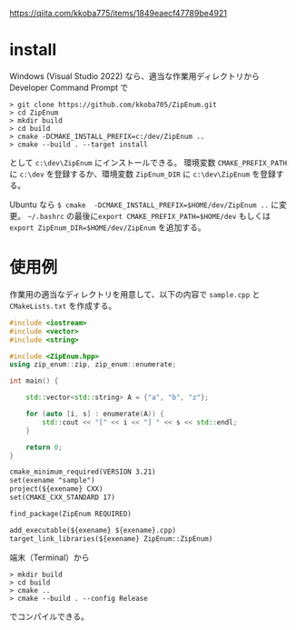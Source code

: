 https://qiita.com/kkoba775/items/1849eaecf47789be4921

# install

Windows (Visual Studio 2022) なら、適当な作業用ディレクトリから Developer Command Prompt で
```
> git clone https://github.com/kkoba705/ZipEnum.git
> cd ZipEnum
> mkdir build
> cd build
> cmake -DCMAKE_INSTALL_PREFIX=c:/dev/ZipEnum ..
> cmake --build . --target install
```
として ```c:\dev\ZipEnum``` にインストールできる。
環境変数 ```CMAKE_PREFIX_PATH``` に ```c:\dev``` を登録するか、環境変数 ```ZipEnum_DIR``` に ```c:\dev\ZipEnum``` を登録する。

Ubuntu なら ```$ cmake  -DCMAKE_INSTALL_PREFIX=$HOME/dev/ZipEnum ..``` に変更。
```~/.bashrc``` の最後に```export CMAKE_PREFIX_PATH=$HOME/dev``` もしくは
```export ZipEnum_DIR=$HOME/dev/ZipEnum``` を追加する。

# 使用例

作業用の適当なディレクトリを用意して、以下の内容で ```sample.cpp``` と ```CMakeLists.txt``` を作成する。
```sample.cpp
#include <iostream>
#include <vector>
#include <string>

#include <ZipEnum.hpp>
using zip_enum::zip, zip_enum::enumerate;

int main() {

    std::vector<std::string> A = {"a", "b", "z"};

    for (auto [i, s] : enumerate(A)) {
        std::cout << "[" << i << "] " << s << std::endl;
    }

    return 0;
}
```
```CMakeLists.txt
cmake_minimum_required(VERSION 3.21)
set(exename "sample")
project(${exename} CXX)
set(CMAKE_CXX_STANDARD 17)

find_package(ZipEnum REQUIRED)

add_executable(${exename} ${exename}.cpp)
target_link_libraries(${exename} ZipEnum::ZipEnum)
```
端末（Terminal）から
```
> mkdir build
> cd build
> cmake ..
> cmake --build . --config Release 
```
でコンパイルできる。

